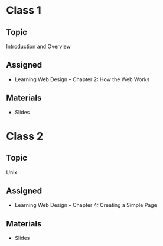 # Class 1

## Topic
Introduction and Overview

## Assigned
- Learning Web Design – Chapter 2: How the Web Works

## Materials
- Slides

# Class 2

## Topic
Unix

## Assigned
- Learning Web Design – Chapter 4: Creating a Simple Page

## Materials
- Slides